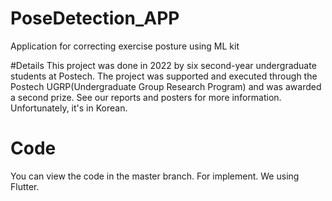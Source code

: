 # PoseDetection_APP
Application for correcting exercise posture using ML kit

#Details
This project was done in 2022 by six second-year undergraduate students at Postech. 
The project was supported and executed through the Postech UGRP(Undergraduate Group Research Program) and was awarded a second prize. 
See our reports and posters for more information. 
Unfortunately, it's in Korean. 

# Code
You can view the code in the master branch. 
For implement. We using Flutter. 
